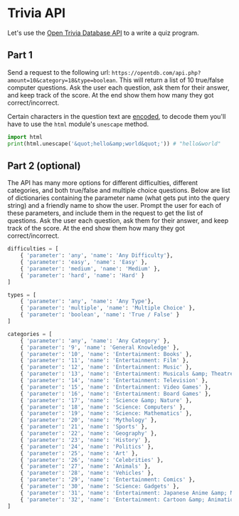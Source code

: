 

# Trivia API

Let's use the [Open Trivia Database API](https://opentdb.com/api_config.php) to a write a quiz program.

## Part 1

Send a request to the following url: `https://opentdb.com/api.php?amount=10&category=18&type=boolean`. This will return a list of 10 true/false computer questions. Ask the user each question, ask them for their answer, and keep track of the score. At the end show them how many they got correct/incorrect.

Certain characters in the question text are [encoded](https://en.wikipedia.org/wiki/Character_encodings_in_HTML#Character_references), to decode them you'll have to use the `html` module's `unescape` method.

```python
import html
print(html.unescape('&quot;hello&amp;world&quot;')) # "hello&world"
```


## Part 2 (optional)

The API has many more options for different difficulties, different categories, and both true/false and multiple choice questions. Below are list of dictionaries containing the parameter name (what gets put into the query string) and a friendly name to show the user. Prompt the user for each of these parameters, and include them in the request to get the list of questions. Ask the user each question, ask them for their answer, and keep track of the score. At the end show them how many they got correct/incorrect.

```python
difficulties = [
    { 'parameter': 'any', 'name': 'Any Difficulty'},
    { 'parameter': 'easy', 'name': 'Easy' },
    { 'parameter': 'medium', 'name': 'Medium' },
    { 'parameter': 'hard', 'name': 'Hard' }
]

types = [
    { 'parameter': 'any', 'name': 'Any Type'},
    { 'parameter': 'multiple', 'name': 'Multiple Choice' },
    { 'parameter': 'boolean', 'name': 'True / False' }
]

categories = [
    { 'parameter': 'any', 'name': 'Any Category' },
    { 'parameter': '9', 'name': 'General Knowledge' },
    { 'parameter': '10', 'name': 'Entertainment: Books' },
    { 'parameter': '11', 'name': 'Entertainment: Film' },
    { 'parameter': '12', 'name': 'Entertainment: Music' },
    { 'parameter': '13', 'name': 'Entertainment: Musicals &amp; Theatres' },
    { 'parameter': '14', 'name': 'Entertainment: Television' },
    { 'parameter': '15', 'name': 'Entertainment: Video Games' },
    { 'parameter': '16', 'name': 'Entertainment: Board Games' },
    { 'parameter': '17', 'name': 'Science &amp; Nature' },
    { 'parameter': '18', 'name': 'Science: Computers' },
    { 'parameter': '19', 'name': 'Science: Mathematics' },
    { 'parameter': '20', 'name': 'Mythology' },
    { 'parameter': '21', 'name': 'Sports' },
    { 'parameter': '22', 'name': 'Geography' },
    { 'parameter': '23', 'name': 'History' },
    { 'parameter': '24', 'name': 'Politics' },
    { 'parameter': '25', 'name': 'Art' },
    { 'parameter': '26', 'name': 'Celebrities' },
    { 'parameter': '27', 'name': 'Animals' },
    { 'parameter': '28', 'name': 'Vehicles' },
    { 'parameter': '29', 'name': 'Entertainment: Comics' },
    { 'parameter': '30', 'name': 'Science: Gadgets' },
    { 'parameter': '31', 'name': 'Entertainment: Japanese Anime &amp; Manga' },
    { 'parameter': '32', 'name': 'Entertainment: Cartoon &amp; Animations' }
]
```



